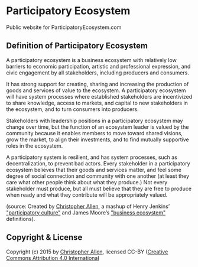 # Participatory Ecosystem

Public website for ParticipatoryEcosystem.com

## Definition of Participatory Ecosystem

A participatory ecosystem is a business ecosystem with relatively low barriers to economic participation, artistic and professional expression, and civic engagement by all stakeholders, including producers and consumers.

It has strong support for creating, sharing and increasing the production of goods and services of value to the ecosystem. A participatory ecosystem will have system processes where established stakeholders are incentivized to share knowledge, access to markets, and capital to new stakeholders in the ecosystem, and to turn consumers into producers.

<p>Stakeholders with leadership positions in a participatory ecosystem may change over time, but the function of an ecosystem leader is valued by the community because it enables members to move toward shared visions, grow the market, to align their investments, and to find mutually supportive roles in the ecosystem.

A participatory system is resilient, and has system processes, such as decentralization, to prevent bad actors. Every stakeholder in a participatory ecosystem believes that their goods and services matter, and feel some degree of social connection and community with one another (at least they care what other people think about what they produce.) Not every stakeholder must produce, but all must believe that they are free to produce when ready and what they contribute will be appropriately valued.

(source: Created by [Christopher Allen](http://www.LifeWithAlacrity.com), a mashup of Henry Jenkins’  ["participatory culture"](http://en.wikipedia.org/wiki/Participatory_culture) and James Moore’s ["business ecosystem"](http://en.wikipedia.org/wiki/Business_ecosystem) definitions).

## Copyright & License

Copyright (c) 2015 by [Christopher Allen](http://www.LifeWithAlacrity.com), licensed CC-BY ([Creative Commons Attribution 4.0 International](https://creativecommons.org/licenses/by/4.0/)
